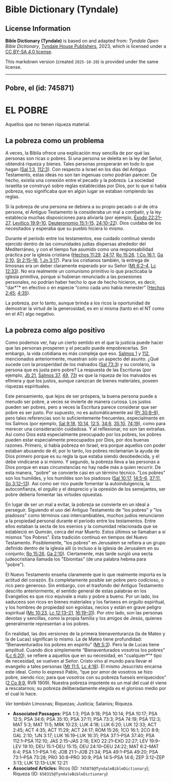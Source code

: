 # Bible Dictionary (Tyndale)

## License Information

**Bible Dictionary (Tyndale)** is based on and adapted from: _Tyndale Open Bible Dictionary_, [Tyndale House Publishers](https://tyndaleopenresources.com/), 2023, which is licensed under a [CC BY-SA 4.0 license](https://creativecommons.org/licenses/by-sa/4.0/legalcode.en).

This markdown version (created `2025-10-20`) is provided under the same license.



--------------------------------

## Pobre, el (id: 745871)

EL POBRE
========

Aquellos que no tienen riqueza material.

La pobreza como un problema
---------------------------

A veces, la Biblia ofrece una explicación muy sencilla de por qué las personas son ricas o pobres. Si una persona se deleita en la ley del Señor, obtendrá riqueza y bienes. Tales personas prosperarán en todo lo que hagan ([S](https://ref.ly/Ps112:3)[al 1:3,](https://ref.ly/Ps1:3) [112:3](https://ref.ly/Ps112:3)). Con respecto a Israel en los días del Antiguo Testamento, estas ideas no son tan ingenuas como podrían parecer. De hecho, existía una conexión entre el pecado y la pobreza. La sociedad israelita se construyó sobre reglas establecidas por Dios, por lo que si había pobreza, eso significaba que en algún lugar se estaban rompiendo las reglas.

Si la pobreza de una persona se debiera a su propio pecado o al de otra persona, el Antiguo Testamento la consideraba un mal a combatir, y la ley establecía muchas disposiciones para aliviarla (por ejemplo, [Éxodo 22:21–27,](https://ref.ly/Exod22:21-Exod22:27) [Levítico 19:9–10,](https://ref.ly/Lev19:9-Lev19:10) [Deuteronomio 15:1–15,](https://ref.ly/Deut15:1-Deut15:15) [24:10–22](https://ref.ly/Deut24:10-Deut24:22)). Dios cuidaba de los necesitados y esperaba que su pueblo hiciera lo mismo.

Durante el período entre los testamentos, ese cuidado continuó siendo ejercido dentro de las comunidades judías dispersas alrededor del Mediterráneo, y con el tiempo fue asumido como una responsabilidad práctica por la iglesia cristiana ([Hechos 11:29,](https://ref.ly/Acts11:29) [24:17,](https://ref.ly/Acts24:17) [Ro 15:26,](https://ref.ly/Rom15:26) [1 Co 16:1,](https://ref.ly/1Cor16:1) [Ga 2:10,](https://ref.ly/Gal2:10) [St 2:15–16,](https://ref.ly/Jas2:15-Jas2:16) [1 Jn 3:17](https://ref.ly/1John3:17)). Para los cristianos también, la entrega de limosnas era un deber claramente esperado por su Señor ([Mt 6:2–4,](https://ref.ly/Matt6:2-Matt6:4) [Lc 12:33](https://ref.ly/Luke12:33)). No era realmente un comunismo primitivo lo que practicaba la iglesia primitiva, porque si hubieran renunciado a las posesiones personales, no podrían haber hecho lo que de hecho hicieron, es decir, "dar*"* en efectivo o en especie “como cada uno había menester” ([Hechos 2:45](https://ref.ly/Acts2:45); [4:35](https://ref.ly/Acts4:35)).

La pobreza, por lo tanto, aunque brinda a los ricos la oportunidad de demostrar la virtud de la generosidad, es en sí misma (tanto en el NT como en el AT) algo negativo.

La pobreza como algo positivo
-----------------------------

Como podemos ver, hay un cierto sentido en el que la justicia puede hacer que las personas prosperen y el pecado puede empobrecerlas. Sin embargo, la vida cotidiana es más compleja que eso. [Salmos 1](https://ref.ly/Ps1:1-Ps1:6) y [112](https://ref.ly/Ps112:1-Ps112:10), mencionados anteriormente, muestran solo un aspecto del asunto. ¿Qué sucede con la prosperidad de los malvados ([Sal 73:3](https://ref.ly/Ps73:3)) y su corolario, la persona que es justa pero pobre? La respuesta de las Escrituras (por ejemplo, [Jb 21,](https://ref.ly/Job21:1-Job21:34) [Salmos 37](https://ref.ly/Ps37:1-Ps37:40), [49](https://ref.ly/Ps49:1-Ps49:20), [73](https://ref.ly/Ps73:1-Ps73:28)) es que la riqueza de los malvados es efímera y que los justos, aunque carezcan de bienes materiales, poseen riquezas espirituales.

Este pensamiento, que lejos de ser próspera, la buena persona puede a menudo ser pobre, a veces se invierte de manera curiosa. Los justos pueden ser pobres, pero a veces la Escritura parece considerar que ser pobre es ser justo. Por supuesto, no es automáticamente así ([Pr 30:8–9](https://ref.ly/Prov30:8-Prov30:9)), pero tales referencias son lo suficientemente frecuentes, especialmente en los Salmos (por ejemplo, [Sal 9:18,](https://ref.ly/Ps9:18) [10:14,](https://ref.ly/Ps10:14) [12:5,](https://ref.ly/Ps12:5) [34:6,](https://ref.ly/Ps34:6) [35:10,](https://ref.ly/Ps35:10) [74:19](https://ref.ly/Ps74:19)), como para merecer una consideración cuidadosa. Y al reflexionar, no son tan extrañas. Así como Dios está especialmente preocupado por los pobres, los pobres pueden estar especialmente preocupados por Dios, por dos buenas razones. Primero, si había pobreza en Israel, era porque aquellos con poder estaban abusando de él; por lo tanto, los pobres reclamarían la ayuda de Dios primero porque es su regla la que estaba siendo desobedecida, y él debe vindicarse a sí mismo. Y segundo, la pobreza lleva a las personas a Dios porque en esas circunstancias no hay nadie más a quien recurrir. De esta manera, "pobre" se convierte casi en un término técnico. "Los pobres" son los humildes, y los humildes son los piadosos ([Sal 10:17,](https://ref.ly/Ps10:17) [14:5–6,](https://ref.ly/Ps14:5-Ps14:6) [37:11,](https://ref.ly/Ps37:11) [So 3:12–13](https://ref.ly/Zeph3:12-Zeph3:13)). Así como ser rico puede fomentar la autoindulgencia, la autoconfianza, el orgullo y el desprecio y la opresión de los semejantes, ser pobre debería fomentar las virtudes opuestas.

En lugar de ser un mal a evitar, la pobreza se convierte en un ideal a perseguir. Siguiendo el uso del Antiguo Testamento de "los pobres" y "los piadosos" como términos casi intercambiables, muchos judíos renunciaron a la propiedad personal durante el período entre los testamentos. Entre ellos estaban la secta de los esenios y la comunidad relacionada que se estableció en Qumrán, cerca del mar Muerto. Estos últimos se llamaban a sí mismos "los Pobres". Esta tradición continuó en tiempos del Nuevo Testamento. Posiblemente, "los pobres" en Jerusalem se refiera a un grupo definido dentro de la iglesia allí (o incluso a la iglesia de Jerusalem en su conjunto; [Ro 15:26,](https://ref.ly/Rom15:26) [Ga 2:10](https://ref.ly/Gal2:10)). Ciertamente, más tarde surgió una secta judeocristiana llamada los "Ebionitas" (de una palabra hebrea para "pobre").

El Nuevo Testamento enseña claramente que lo que realmente importa es la actitud del corazón. Es completamente posible ser pobre pero codicioso, o rico pero generoso. Sin embargo, con el trasfondo del Antiguo Testamento descrito anteriormente, el sentido general de estas palabras en los Evangelios es que rico equivale a malo y pobre a bueno. Por un lado, los saduceos son ricos en bienes materiales y los fariseos en orgullo espiritual, y los hombres de propiedad son egoístas, necios y están en grave peligro espiritual ([Mc 10:23,](https://ref.ly/Mark10:23) [Lc 12:13–21,](https://ref.ly/Luke12:13-Luke12:21) [16:19–31](https://ref.ly/Luke16:19-Luke16:31)). Por otro lado, son las personas devotas y sencillas, como la propia familia y los amigos de Jesús, quienes generalmente representan a los pobres.

En realidad, las dos versiones de la primera bienaventuranza (la de Mateo y la de Lucas) significan lo mismo. La de Mateo tiene profundidad: “Bienaventurados los pobres en espíritu” ([Mt 5:3](https://ref.ly/Matt5:3)). Pero la de Lucas tiene amplitud. Cuando dice simplemente “Bienaventurados vosotros los pobres” ([Lc 6:20](https://ref.ly/Luke6:20)), se refiere a aquellos que en su necesidad, en "cualquier*"* tipo de necesidad, se vuelven al Señor. Cristo vino al mundo para llevar el evangelio a tales personas ([Mt 11:5,](https://ref.ly/Matt11:5) [Lc 4:18](https://ref.ly/Luke4:18)). El mismo Jesucristo encarna este ideal. Como lo expresó Pablo, “que por amor de vosotros se hizo pobre, siendo rico; para que vosotros con su pobreza fueseis enriquecidos” ([2 Co 8:9](https://ref.ly/2Cor8:9), RVR 1909\). Nuestra pobreza impotente es un mal del cual él viene a rescatarnos; su pobreza deliberadamente elegida es el glorioso medio por el cual lo hace.

*Ver también* Limosnas; Riquezas; Justicia; Salarios; Riqueza.

* **Associated Passages:** PSA 1:3; PSA 9:18; PSA 10:14; PSA 10:17; PSA 12:5; PSA 34:6; PSA 35:10; PSA 37:11; PSA 73:3; PSA 74:19; PSA 112:3; MAT 5:3; MAT 11:5; MRK 10:23; LUK 4:18; LUK 6:20; LUK 12:33; ACT 2:45; ACT 4:35; ACT 11:29; ACT 24:17; ROM 15:26; 1CO 16:1; 2CO 8:9; GAL 2:10; 1JN 3:17; LUK 16:19–LUK 16:31; PSA 37:1–PSA 37:40; PSA 112:1–PSA 112:10; JAS 2:15–JAS 2:16; EXO 22:21–EXO 22:27; LEV 19:9–LEV 19:10; DEU 15:1–DEU 15:15; DEU 24:10–DEU 24:22; MAT 6:2–MAT 6:4; PSA 1:1–PSA 1:6; JOB 21:1–JOB 21:34; PSA 49:1–PSA 49:20; PSA 73:1–PSA 73:28; PRO 30:8–PRO 30:9; PSA 14:5–PSA 14:6; ZEP 3:12–ZEP 3:13; LUK 12:13–LUK 12:21
* **Associated Articles:** Ricos (ID: `745878@TyndaleBibleDictionary`); Riqueza (ID: `658315@TyndaleBibleDictionary`)

